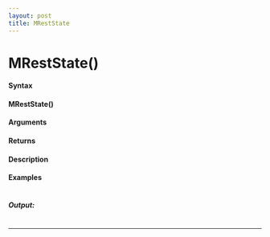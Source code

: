 ```yaml
---
layout: post
title: MRestState
---
```


# MRestState()


#### Syntax

#### MRestState()

#### Arguments

#### Returns

#### Description

#### Examples

```

```

##### Output:

```

```

---